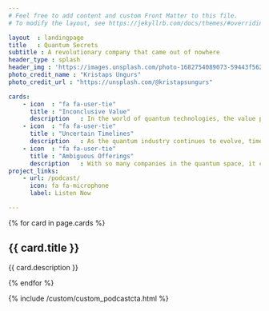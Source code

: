 ```yaml
---
# Feel free to add content and custom Front Matter to this file.
# To modify the layout, see https://jekyllrb.com/docs/themes/#overriding-theme-defaults

layout  : landingpage
title   : Quantum Secrets
subtitle : A revolutionary company that came out of nowhere
header_type : splash
header_img : 'https://images.unsplash.com/photo-1682754089073-59443f56234f?ixlib=rb-4.0.3&ixid=MnwxMjA3fDB8MHxwaG90by1wYWdlfHx8fGVufDB8fHx8&auto=format&fit=crop&w=1000&q=80'
photo_credit_name : "Kristaps Ungurs"
photo_credit_url : "https://unsplash.com/@kristapsungurs"

cards:
    - icon  : "fa fa-user-tie" 
      title : "Inconclusive Value"
      description   : In the world of quantum technologies, the value proposition of many proposed solutions remains elusive. At Quantum Secrets, we recognize this uncertainty and embrace it as an opportunity to explore the unknown.
    - icon  : "fa fa-user-tie"
      title : "Uncertain Timelines"
      description   : As the quantum industry continues to evolve, timelines for commercialization remain uncertain. At Quantum Secrets, we approach these uncertainties with patience and a long-term perspective, though we may imply it's time to engage sooner than we should.
    - icon  : "fa fa-user-tie" 
      title : "Ambiguous Offerings"
      description   : With so many companies in the quantum space, it can be difficult to differentiate between their offerings and understand their unique value propositions. At Quantum Secrets, we strive to be clear and transparent about our own offerings, which starts with making sure that marketing actually understands what we're talking about. 
project_links:
    - url: /podcast/ 
      icon: fa fa-microphone    
      label: Listen Now      

---
```


{% for card in page.cards %}
<div class="jumbotron">
            <h2 class="display-4">{{ card.title }}</h2>
            <p class="lead">{{ card.description }}</p>
</div>

{% endfor %}
      
{% include /custom/custom_podcastcta.html %}


       
